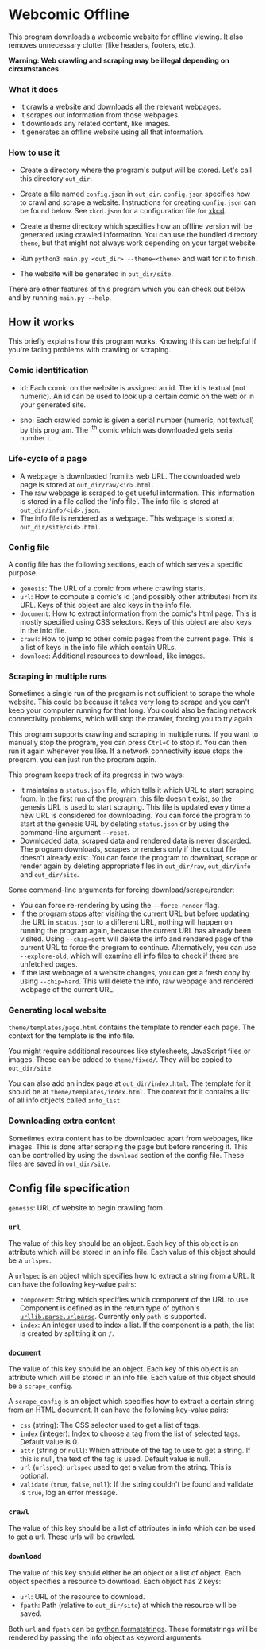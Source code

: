 # Webcomic Offline

This program downloads a webcomic website for offline viewing.
It also removes unnecessary clutter (like headers, footers, etc.).

**Warning: Web crawling and scraping may be illegal depending on circumstances.**

### What it does

* It crawls a website and downloads all the relevant webpages.
* It scrapes out information from those webpages.
* It downloads any related content, like images.
* It generates an offline website using all that information.

### How to use it

* Create a directory where the program's output will be stored.
  Let's call this directory `out_dir`.

* Create a file named `config.json` in `out_dir`.
  `config.json` specifies how to crawl and scrape a website.
  Instructions for creating `config.json` can be found below.
  See `xkcd.json` for a configuration file for [xkcd](https://xkcd.com).

* Create a theme directory which specifies how an offline version will be generated
  using crawled information. You can use the bundled directory `theme`,
  but that might not always work depending on your target website.

* Run `python3 main.py <out_dir> --theme=<theme>` and wait for it to finish.

* The website will be generated in `out_dir/site`.

There are other features of this program which you can check out
below and by running `main.py --help`.

## How it works

This briefly explains how this program works.
Knowing this can be helpful if you're facing problems with crawling or scraping.

### Comic identification

* id: Each comic on the website is assigned an id.
  The id is textual (not numeric).
  An id can be used to look up a certain comic on the web or in your generated site.

* sno: Each crawled comic is given a serial number (numeric, not textual) by this program.
  The i<sup>th</sup> comic which was downloaded gets serial number i.

### Life-cycle of a page

* A webpage is downloaded from its web URL.
  The downloaded web page is stored at `out_dir/raw/<id>.html`.
* The raw webpage is scraped to get useful information.
  This information is stored in a file called the 'info file'.
  The info file is stored at `out_dir/info/<id>.json`.
* The info file is rendered as a webpage.
  This webpage is stored at `out_dir/site/<id>.html`.

### Config file

A config file has the following sections, each of which serves a specific purpose.

* `genesis`: The URL of a comic from where crawling starts.
* `url`: How to compute a comic's id (and possibly other attributes) from its URL.
  Keys of this object are also keys in the info file.
* `document`: How to extract information from the comic's html page.
  This is mostly specified using CSS selectors.
  Keys of this object are also keys in the info file.
* `crawl`: How to jump to other comic pages from the current page.
  This is a list of keys in the info file which contain URLs.
* `download`: Additional resources to download, like images.

### Scraping in multiple runs

Sometimes a single run of the program is not sufficient to scrape the whole website.
This could be because it takes very long to scrape and you can't keep your computer running for that long.
You could also be facing network connectivity problems, which will stop the crawler,
forcing you to try again.

This program supports crawling and scraping in multiple runs.
If you want to manually stop the program, you can press `Ctrl+C` to stop it.
You can then run it again whenever you like.
If a network connectivity issue stops the program, you can just run the program again.

This program keeps track of its progress in two ways:

* It maintains a `status.json` file, which tells it which URL to start scraping from.
  In the first run of the program, this file doesn't exist, so the genesis URL is used to start scraping.
  This file is updated every time a new URL is considered for downloading.
  You can force the program to start at the genesis URL by deleting `status.json`
  or by using the command-line argument `--reset`.
* Downloaded data, scraped data and rendered data is never discarded.
  The program downloads, scrapes or renders only if the output file doesn't already exist.
  You can force the program to download, scrape or render again by deleting appropriate files in
  `out_dir/raw`, `out_dir/info` and `out_dir/site`.

Some command-line arguments for forcing download/scrape/render:

* You can force re-rendering by using the `--force-render` flag.
* If the program stops after visiting the current URL but before updating the URL in `status.json`
  to a different URL, nothing will happen on running the program again, because the current URL has already been visited.
  Using `--chip=soft` will delete the info and rendered page of the current URL to force the program to continue.
  Alternatively, you can use `--explore-old`, which will examine all info files to check if there are unfetched pages.
* If the last webpage of a website changes, you can get a fresh copy by using `--chip=hard`.
  This will delete the info, raw webpage and rendered webpage of the current URL.

### Generating local website

`theme/templates/page.html` contains the template to render each page.
The context for the template is the info file.

You might require additional resources like stylesheets, JavaScript files or images.
These can be added to `theme/fixed/`. They will be copied to `out_dir/site`.

You can also add an index page at `out_dir/index.html`.
The template for it should be at `theme/templates/index.html`.
The context for it contains a list of all info objects called `info_list`.

### Downloading extra content

Sometimes extra content has to be downloaded apart from webpages, like images.
This is done after scraping the page but before rendering it.
This can be controlled by using the `download` section of the config file.
These files are saved in `out_dir/site`.

## Config file specification

`genesis`: URL of website to begin crawling from.

### `url`

The value of this key should be an object.
Each key of this object is an attribute which will be stored in an info file.
Each value of this object should be a `urlspec`.

A `urlspec` is an object which specifies how to extract a string from a URL.
It can have the following key-value pairs:

* `component`: String which specifies which component of the URL to use.
  Component is defined as in the return type of python's
  [`urllib.parse.urlparse`](https://docs.python.org/3/library/urllib.parse.html#urllib.parse.urlparse).
  Currently only `path` is supported.
* `index`: An integer used to index a list. If the component is a path, the list is created by splitting it on `/`.

### `document`

The value of this key should be an object.
Each key of this object is an attribute which will be stored in an info file.
Each value of this object should be a `scrape_config`.

A `scrape_config` is an object which specifies how to extract a certain string from an HTML document.
It can have the following key-value pairs:

* `css` (string): The CSS selector used to get a list of tags.
* `index` (integer): Index to choose a tag from the list of selected tags. Default value is 0.
* `attr` (string or `null`): Which attribute of the tag to use to get a string.
  If this is null, the text of the tag is used. Default value is null.
* `url` (`urlspec`): `urlspec` used to get a value from the string. This is optional.
* `validate` (`true`, `false`, `null`): If the string couldn't be found and validate is `true`, log an error message.

### `crawl`

The value of this key should be a list of attributes in info which can be used to get a url.
These urls will be crawled.

### `download`

The value of this key should either be an object or a list of object.
Each object specifies a resource to download. Each object has 2 keys:

* `url`: URL of the resource to download.
* `fpath`: Path (relative to `out_dir/site`) at which the resource will be saved.

Both `url` and `fpath` can be [python formatstrings](https://docs.python.org/3/library/stdtypes.html#str.format).
These formatstrings will be rendered by passing the info object as keyword arguments.
